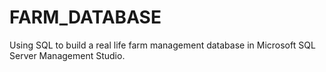# FARM_DATABASE
Using SQL to build a real life farm management database in Microsoft SQL Server Management Studio. 
